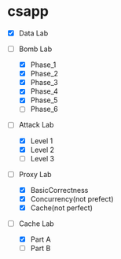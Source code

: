 # csapp

- [x] Data Lab

- [ ] Bomb Lab
  - [x] Phase_1
  - [x] Phase_2
  - [x] Phase_3
  - [x] Phase_4
  - [x] Phase_5
  - [ ] Phase_6
- [ ] Attack Lab
  - [x] Level 1
  - [x] Level 2
  - [ ] Level 3
- [ ] Proxy Lab
  - [x] BasicCorrectness
  - [x] Concurrency(not prefect)
  - [x] Cache(not perfect)
- [ ] Cache Lab
  - [x] Part A
  - [ ] Part B
